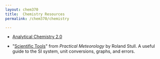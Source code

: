 ```yaml
---
layout: chem370
title:  Chemistry Resources
permalink: /chem370/chemistry

---
```


- [Analytical Chemistry 2.0](https://chem.libretexts.org/Bookshelves/Analytical_Chemistry/Book%3A_Analytical_Chemistry_2.0_(Harvey))

- "[Scientific Tools](https://github.com/alphonse/alphonse.github.io/raw/master/CHEM191/pdf/scientific-tools-stull.pdf)" from *Practical Meteorology* by Roland Stull. A useful guide to the SI system, unit conversions, graphs, and errors.
